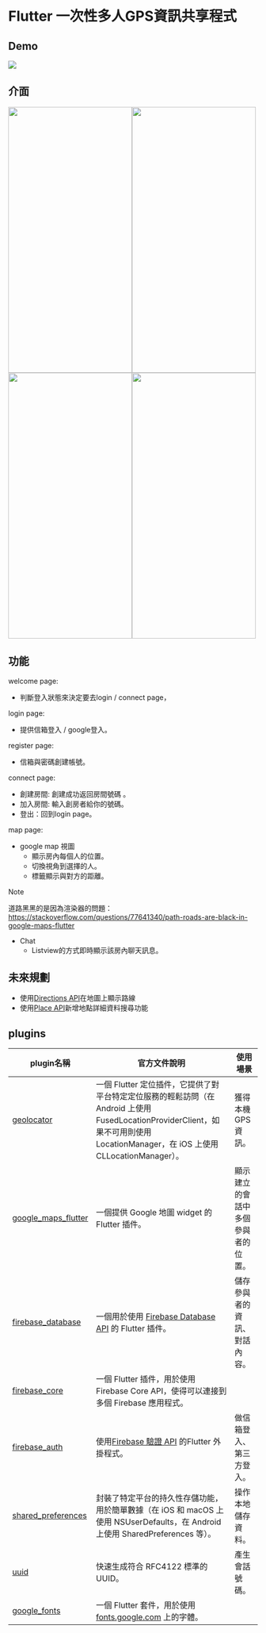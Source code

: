 # Flutter 一次性多人GPS資訊共享程式
## Demo
[<img src="https://cdn.discordapp.com/attachments/917430039597965334/1212860382486597742/image.png?ex=65f35f41&is=65e0ea41&hm=4aef2ab81e9b8c255141c1388989bd51c05c0af0d89966d0f0d4da9d06414823&">](https://www.youtube.com/watch?v=_5lr5tKQb8I&ab_channel=Edward)

## 介面
<img src="https://cdn.discordapp.com/attachments/917430039597965334/1212823811544715294/image.png?ex=65f33d31&is=65e0c831&hm=ea2d7009e3b73f9703edfa6f7c2e78957a45f2cf389629b9ab0f3cce384d9200&" height="536px" width="250px" /><img src="https://cdn.discordapp.com/attachments/917430039597965334/1212823853248811029/image.png?ex=65f33d3b&is=65e0c83b&hm=83273f879d798420c02cb2f2e54fd0eb528182579397761fdb999de1f31e93f3&" height="536px" width="250px" /><img src="https://media.discordapp.net/attachments/917430039597965334/1212824291582677002/image.png?ex=65f33da4&is=65e0c8a4&hm=a6e0eb7a69b0ffefebc8610414a791e18a9cb8895e8f90991ec296b97ddab9ad&=&format=webp&quality=lossless&width=284&height=611" height="536px" width="250px" /><img src="https://cdn.discordapp.com/attachments/917430039597965334/1212839931509215293/image.png?ex=65f34c35&is=65e0d735&hm=1c98cac6874f54e452f5e9d105bbf5d064832e5ece5b89385d4393c72dd3070d&" height="536px" width="250px" />









## 功能  
welcome page:
- 判斷登入狀態來決定要去login / connect page，

login page:
- 提供信箱登入 / google登入。

register page:
- 信箱與密碼創建帳號。

connect page:
- 創建房間: 創建成功返回房間號碼 。
- 加入房間: 輸入創房者給你的號碼。
- 登出：回到login page。

map page:
- google map 視圖
  - 顯示房內每個人的位置。
  - 切換視角到選擇的人。
  - 標籤顯示與對方的距離。
>[!NOTE]
>道路黑黑的是因為渲染器的問題：https://stackoverflow.com/questions/77641340/path-roads-are-black-in-google-maps-flutter

- Chat
  - Listview的方式即時顯示該房內聊天訊息。

## 未來規劃
- 使用[Directions API](https://developers.google.com/maps/documentation/directions/overview?hl=zh-tw)在地圖上顯示路線
- 使用[Place API](https://developers.google.com/maps/documentation/places/web-service?hl=zh-tw)新增地點詳細資料搜尋功能

## plugins
| plugin名稱  | 官方文件說明 | 使用場景 |
| ------------- | ------------- | ------------- |
| [geolocator](https://pub.dev/packages/geolocator "geolocator") | 一個 Flutter 定位插件，它提供了對平台特定定位服務的輕鬆訪問（在 Android 上使用 FusedLocationProviderClient，如果不可用則使用 LocationManager，在 iOS 上使用 CLLocationManager）。 | 獲得本機GPS資訊。 |
|[google_maps_flutter](https://pub.dev/packages/google_maps_flutter "google_maps_flutter") | 一個提供 Google 地圖 widget 的 Flutter 插件。 | 顯示建立的會話中多個參與者的位置。 |
|[firebase_database](https://pub.dev/packages/firebase_database "Firebase_Database") | 一個用於使用 [Firebase Database API](https://firebase.google.com/docs/database/ "Firebase_Database_API") 的 Flutter 插件。 | 儲存參與者的資訊、對話內容。 |
| [firebase_core](https://pub.dev/packages/firebase_core "firebase_core") | 一個 Flutter 插件，用於使用 Firebase Core API，使得可以連接到多個 Firebase 應用程式。|  |
| [firebase_auth](https://pub.dev/packages/firebase_auth "firebase_auth") | 使用[Firebase 驗證 API](https://firebase.google.com/products/auth?hl=zh-cn "Firebase驗證 API") 的Flutter 外掛程式。 | 做信箱登入、第三方登入。 |
| [shared_preferences](https://pub.dev/packages/shared_preferences "shared_preferences") | 封裝了特定平台的持久性存儲功能，用於簡單數據（在 iOS 和 macOS 上使用 NSUserDefaults，在 Android 上使用 SharedPreferences 等）。 | 操作本地儲存資料。  |
| [uuid](https://pub.dev/packages/uuid "uuid") | 快速生成符合 RFC4122 標準的 UUID。 | 產生會話號碼。 |
| [google_fonts](https://pub.dev/packages/google_fonts "google_fonts") | 一個 Flutter 套件，用於使用 [fonts.google.com](fonts.google.com "font.google.com") 上的字體。  |  |





